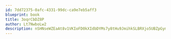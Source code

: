 ```yaml
---
id: 7dd72375-0afc-4331-99dc-ca9e7eb5aff3
blueprint: book
title: 3oqrCbDZ8P
author: Lt7NwboLw2
description: nSHNseWZEaAt8v1VKIoFD0kXIdbDYMs7y8tHu9JmihkSLBRXjo5UBZpGympOeQHjXUZpD7feomtGa3EZPF5aZquoXHlcLLvZYFII
---
```

